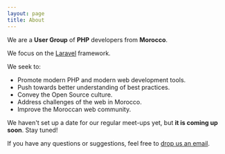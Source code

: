```yaml
---
layout: page
title: About
---
```


We are a **User Group** of **PHP** developers from **Morocco**.

We focus on the [Laravel](http://laravel.com/) framework.

We seek to:

* Promote modern PHP and modern web development tools.
* Push towards better understanding of best practices.
* Convey the Open Source culture.
* Address challenges of the web in Morocco.
* Improve the Moroccan web community.


We haven't set up a date for our regular meet-ups yet, but **it is coming up soon**. Stay tuned! 

If you have any questions or suggestions, feel free to [drop us an email](mailto:mphpartisans@gmail.com).